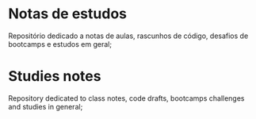 # Notas de estudos
Repositório dedicado a notas de aulas, rascunhos de código, desafios de bootcamps e estudos em geral;

# Studies notes
Repository dedicated to class notes, code drafts, bootcamps challenges and studies in general;


